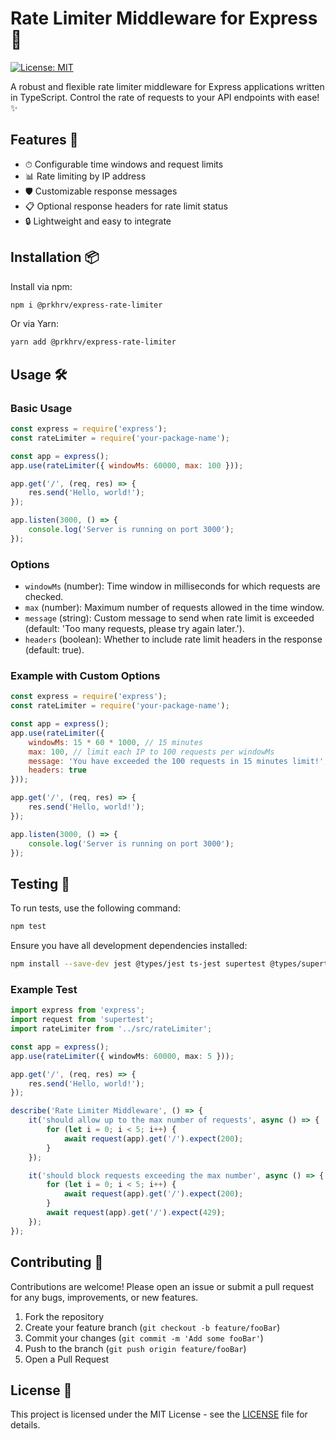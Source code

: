 # Rate Limiter Middleware for Express 🚀

[![License: MIT](https://img.shields.io/badge/License-MIT-yellow.svg)](https://opensource.org/licenses/MIT)

A robust and flexible rate limiter middleware for Express applications written in TypeScript. Control the rate of requests to your API endpoints with ease! ✨

## Features 🌟

- ⏱ Configurable time windows and request limits
- 📊 Rate limiting by IP address
- 🛡 Customizable response messages
- 📋 Optional response headers for rate limit status
- 🔒 Lightweight and easy to integrate

## Installation 📦

Install via npm:

```bash
npm i @prkhrv/express-rate-limiter
```

Or via Yarn:

```bash
yarn add @prkhrv/express-rate-limiter
```

## Usage 🛠

### Basic Usage

```javascript
const express = require('express');
const rateLimiter = require('your-package-name');

const app = express();
app.use(rateLimiter({ windowMs: 60000, max: 100 }));

app.get('/', (req, res) => {
    res.send('Hello, world!');
});

app.listen(3000, () => {
    console.log('Server is running on port 3000');
});
```

### Options

- `windowMs` (number): Time window in milliseconds for which requests are checked.
- `max` (number): Maximum number of requests allowed in the time window.
- `message` (string): Custom message to send when rate limit is exceeded (default: 'Too many requests, please try again later.').
- `headers` (boolean): Whether to include rate limit headers in the response (default: true).

### Example with Custom Options

```javascript
const express = require('express');
const rateLimiter = require('your-package-name');

const app = express();
app.use(rateLimiter({
    windowMs: 15 * 60 * 1000, // 15 minutes
    max: 100, // limit each IP to 100 requests per windowMs
    message: 'You have exceeded the 100 requests in 15 minutes limit!', 
    headers: true
}));

app.get('/', (req, res) => {
    res.send('Hello, world!');
});

app.listen(3000, () => {
    console.log('Server is running on port 3000');
});
```

## Testing 🧪

To run tests, use the following command:

```bash
npm test
```

Ensure you have all development dependencies installed:

```bash
npm install --save-dev jest @types/jest ts-jest supertest @types/supertest
```

### Example Test

```typescript
import express from 'express';
import request from 'supertest';
import rateLimiter from '../src/rateLimiter';

const app = express();
app.use(rateLimiter({ windowMs: 60000, max: 5 }));

app.get('/', (req, res) => {
    res.send('Hello, world!');
});

describe('Rate Limiter Middleware', () => {
    it('should allow up to the max number of requests', async () => {
        for (let i = 0; i < 5; i++) {
            await request(app).get('/').expect(200);
        }
    });

    it('should block requests exceeding the max number', async () => {
        for (let i = 0; i < 5; i++) {
            await request(app).get('/').expect(200);
        }
        await request(app).get('/').expect(429);
    });
});
```

## Contributing 🤝

Contributions are welcome! Please open an issue or submit a pull request for any bugs, improvements, or new features.

1. Fork the repository
2. Create your feature branch (`git checkout -b feature/fooBar`)
3. Commit your changes (`git commit -m 'Add some fooBar'`)
4. Push to the branch (`git push origin feature/fooBar`)
5. Open a Pull Request

## License 📄

This project is licensed under the MIT License - see the [LICENSE](LICENSE) file for details.

